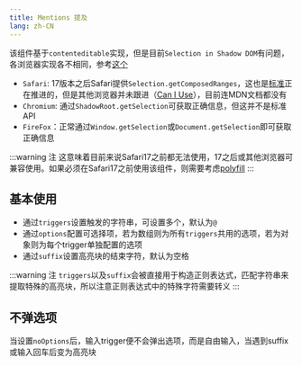 ```yaml
---
title: Mentions 提及
lang: zh-CN
---
```


该组件基于`contenteditable`实现，但是目前`Selection in Shadow DOM`有问题，各浏览器实现各不相同，参考[这个](https://stackoverflow.com/questions/62054839/shadowroot-getselection)
- `Safari`: 17版本之后Safari提供`Selection.getComposedRanges`，这也是[标准](https://w3c.github.io/selection-api/#dom-selection-getcomposedrange)正在推进的，但是其他浏览器并未跟进（[Can I Use](https://caniuse.com/?search=getComposedRanges)），目前连MDN文档都没有
- `Chromium`: 通过`ShadowRoot.getSelection`可获取正确信息，但这并不是标准API
- `FireFox`：正常通过`Window.getSelection`或`Document.getSelection`即可获取正确信息

:::warning 注
这意味着目前来说Safari17之前都无法使用，17之后或其他浏览器可兼容使用。如果必须在Safari17之前使用该组件，则需要考虑[polyfill](https://github.com/GoogleChromeLabs/shadow-selection-polyfill/issues/11)
:::
## 基本使用

- 通过`triggers`设置触发的字符串，可设置多个，默认为`@`
- 通过`options`配置可选择项，若为数组则为所有`triggers`共用的选项，若为对象则为每个trigger单独配置的选项
- 通过`suffix`设置高亮块的结束字符，默认为空格

<!-- @Code:basicUsage -->

:::warning 注
`triggers`以及`suffix`会被直接用于构造正则表达式，匹配字符串来提取特殊的高亮块，所以注意正则表达式中的特殊字符需要转义
:::

## 不弹选项

当设置`noOptions`后，输入trigger便不会弹出选项，而是自由输入，当遇到suffix或输入回车后变为高亮块

<!-- @Code:freeInput -->
